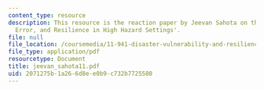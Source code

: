 ```yaml
---
content_type: resource
description: This resource is the reaction paper by Jeevan Sahota on the topic 'Threat,
  Error, and Resilience in High Hazard Settings'.
file: null
file_location: /coursemedia/11-941-disaster-vulnerability-and-resilience-spring-2005/2071275b1a266d8ee0b9c732b7725580_jeevan_sahota11.pdf
file_type: application/pdf
resourcetype: Document
title: jeevan_sahota11.pdf
uid: 2071275b-1a26-6d8e-e0b9-c732b7725580
---
```

